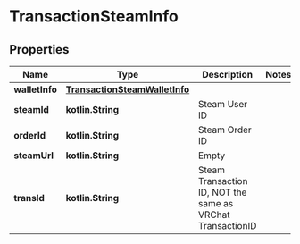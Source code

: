 
# TransactionSteamInfo

## Properties
Name | Type | Description | Notes
------------ | ------------- | ------------- | -------------
**walletInfo** | [**TransactionSteamWalletInfo**](TransactionSteamWalletInfo.md) |  | 
**steamId** | **kotlin.String** | Steam User ID | 
**orderId** | **kotlin.String** | Steam Order ID | 
**steamUrl** | **kotlin.String** | Empty | 
**transId** | **kotlin.String** | Steam Transaction ID, NOT the same as VRChat TransactionID | 




